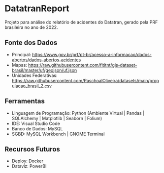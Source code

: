# DatatranReport
Projeto para análise do relatório de acidentes do Datatran, gerado pela PRF brasileira no ano de 2022.

## Fonte dos Dados
 - Principal: https://www.gov.br/prf/pt-br/acesso-a-informacao/dados-abertos/dados-abertos-acidentes
 - Mapas: https://raw.githubusercontent.com/fititnt/gis-dataset-brasil/master/uf/geojson/uf.json
 - Unidades Federativas: https://raw.githubusercontent.com/PaschoalOliveira/datasets/main/propulacao_brasil_2.csv

## Ferramentas
 - Linguagem de Programação: Python (Ambiente Virtual | Pandas | SQLAlchemy | Matplotlib | Seaborn | Folium)
 - IDE: Visual Studio Code
 - Banco de Dados: MySQL
 - SGBD: MySQL Workbench | GNOME Terminal

## Recursos Futuros
 - Deploy: Docker 
 - Dataviz: PowerBI